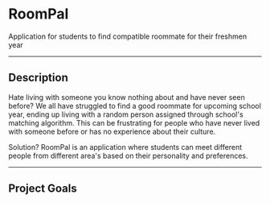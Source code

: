 # RoomPal
Application for students to find compatible roommate for their freshmen year

---

## Description

Hate living with someone you know nothing about and have never seen before? 
We all have struggled to find a good roommate for upcoming school year, ending up living with a random person assigned through
school's matching algorithm.
This can be frustrating for people who have never lived with someone before or has no experience about their culture.

Solution?
RoomPal is an application where students can meet different people from different area's based on their personality and preferences.

---
## Project Goals
 
